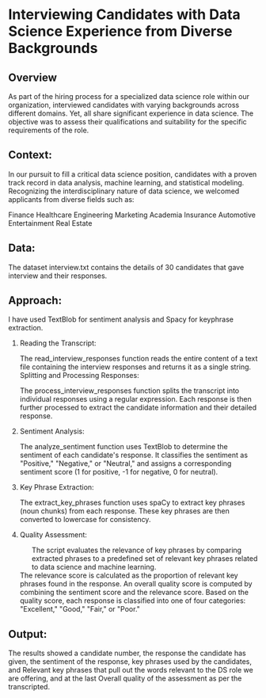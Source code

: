 # Interviewing Candidates with Data Science Experience from Diverse Backgrounds 

## Overview
As part of the hiring process for a specialized data science role within our organization, interviewed candidates with varying backgrounds across different domains. Yet, all share significant experience in data science. The objective was to assess their qualifications and suitability for the specific requirements of the role.

## Context:
In our pursuit to fill a critical data science position, candidates with a proven track record in data analysis, machine learning, and statistical modeling. Recognizing the interdisciplinary nature of data science, we welcomed applicants from diverse fields such as:

Finance
Healthcare
Engineering
Marketing
Academia
Insurance
Automotive
Entertainment
Real Estate

## Data:

The dataset interview.txt contains the details of 30 candidates that gave interview and their responses.

## Approach:

I have used TextBlob for sentiment analysis and Spacy for keyphrase extraction.

1. Reading the Transcript:

      The read_interview_responses function reads the entire content of a text file containing the interview responses and returns it as a single string.
      Splitting and Processing Responses:

      The process_interview_responses function splits the transcript into individual responses using a regular expression. Each response is then further processed to       extract the candidate information and their detailed response.
   
2. Sentiment Analysis:

      The analyze_sentiment function uses TextBlob to determine the sentiment of each candidate's response. It classifies the sentiment as "Positive," "Negative," or       "Neutral," and assigns a corresponding sentiment score (1 for positive, -1 for negative, 0 for neutral).

3. Key Phrase Extraction:

      The extract_key_phrases function uses spaCy to extract key phrases (noun chunks) from each response. These key phrases are then converted to lowercase for            consistency.
   
4. Quality Assessment:

      <ul> The script evaluates the relevance of key phrases by comparing extracted phrases to a predefined set of relevant key phrases related to data science and               machine learning.</ul>
      The relevance score is calculated as the proportion of relevant key phrases found in the response.
      An overall quality score is computed by combining the sentiment score and the relevance score.
      Based on the quality score, each response is classified into one of four categories: "Excellent," "Good," "Fair," or "Poor."

## Output:
The results showed a candidate number, the response the candidate has given, the sentiment of the response, key phrases used by the candidates, and Relevant key phrases that pull out the words relevant to the DS role we are offering, and at the last Overall quality of the assessment as per the transcripted.
